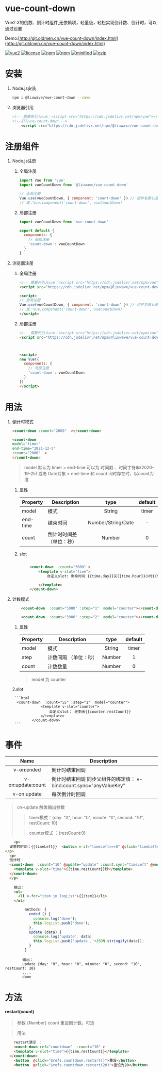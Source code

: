 # vue-count-down

Vue2.X的倒数、倒计时组件,无依赖项，轻量级，轻松实现倒计数、倒计时，可以通过设置


Demo:[http://git.oldmen.cn/vue-count-down/index.html](http://git.oldmen.cn/vue-count-down/index.html)


[![vue2](https://img.shields.io/badge/vue-2.x-brightgreen.svg)](https://vuejs.org/)
[![license](https://img.shields.io/github/license/mashape/apistatus.svg)](https://github.com/liuwave/vue-count-down)
[![npm](https://img.shields.io/npm/v/@liuwave/vue-count-down.svg)](https://www.npmjs.com/package/@liuwave/vue-count-down)
[![npm](https://img.shields.io/npm/dm/@liuwave/vue-count-down.svg)](https://npmcharts.com/compare/@liuwave/vue-count-down)
[![minified](https://badgen.net/bundlephobia/min/@liuwave/vue-count-down)](https://bundlephobia.com/result?p=@liuwave/vue-count-down)
[![gzip](https://badgen.net/bundlephobia/minzip/@liuwave/vue-count-down)](https://bundlephobia.com/result?p=@liuwave/vue-count-down)




# 安装

1. Node.js安装

    ```bash
    npm i @liuwave/vue-count-down --save
    ```
2. 浏览器引用

    ```html
    <!-- 需要先引入vue：<script src="https://cdn.jsdelivr.net/npm/vue"></script> -->
    <!--引入vue-count-down -->
        <script src="https://cdn.jsdelivr.net/npm/@liuwave/vue-count-down"></script>

    ```

# 注册组件
1. Node.js注册

    1. 全局注册

        ```javascript
        import Vue from 'vue'
        import vueCountDown from '@liuwave/vue-count-down'

        // 全局注册
        Vue.use(vueCountDown, { component: 'count-down' }) // 组件名默认是：vue-count-down
        // 或：Vue.component('count-down', vueCountDown)
        ```
    2. 局部注册

        ```javascript
        import vueCountDown from 'vue-count-down'

        export default {
          components: {
            // 局部注册
            'count-down': vueCountDown
          }
        }
        ```
2. 浏览器注册

    1. 全局注册

        ```html
        <!-- 需要先引入vue：<script src="https://cdn.jsdelivr.net/npm/vue"></script> -->
        <script src="https://cdn.jsdelivr.net/npm/@liuwave/vue-count-down"></script>

        <script>
        // 全局注册
        Vue.use(vueCountDown, { component: 'count-down' }) // 组件名默认是：vue-count-down
        // 或：Vue.component('count-down', vueCountDown)
        </script>
        ```
    2. 局部注册

        ```html
        <!-- 需要先引入vue：<script src="https://cdn.jsdelivr.net/npm/vue"></script> -->
        <script src="https://cdn.jsdelivr.net/npm/@liuwave/vue-count-down"></script>
        

        
        <script>
        new Vue({
          components: {
            // 局部注册
            'count-down': vueCountDown
          }
        })
        </script>
        ```
       
# 用法

1. 倒计时模式

    ```html
    <count-down :count="2000"  ></count-down>
    
    ```
    
    ```html
    <count-down 
    model="timer"
    end-time="2021-12-5"
    :count="2000"  >
    </count-down>
    ```
    > model 默认为 timer 
                                                                                                                                                                                                                >
    > end-time 可以为 时间戳 、时间字符串(2020-19-25) 或者 Date对象
                                                                                                                                                                                                                >
    > end-time 和 count 同时存在时，以count为准

   1. 属性
   
        | Property | Description                    |  type   | default |
        | -------- | ------------------------------ | :-----: | :-----: |
        | model    | 模式                            | String  |    timer    |
        | end-time | 结束时间                        | Number/String/Date  |    -    |
        | count    | 倒计时时间差（单位：秒）         | Number  |    0    |
    
   2. slot
   
    ```html
    
            <count-down  :count="3000" >
                <template v-slot="time">
                    自定义slot: 剩余时间 {{time.day}}天{{time.hour}}小时{{time.minute}}分{{time.second}}秒。。 总剩余秒数：{{time.restCount}}
    
                </template>
            </count-down>
     ```
2. 计数模式

    ```html
        <count-down  :count="5000" :step="1"  model="counter"></count-down>
    
        <count-down  :count="3000" :step="2"  model="counter"></count-down>
    
    ```
    
    1. 属性
    
        | Property      | Description                    |  type   | default |
        | ------------- | ------------------------------ | :-----: | :-----: |
        | model         | 模式                           | String  |    timer    |
        | step          | 计数间隔 （单位：秒）             | Number  |    1    |
        | count         | 计数数量         | Number  |    0    |
    
        > model 为 counter
    
    2.slot
    
        ```html
         <count-down  :count="55" :step="1"  model="counter">
                    <template v-slot="counter">
                        自定义slot： 还剩余{{counter.restCount}}
                    </template>
                </count-down>
        ```
        
# 事件

|  Name | Description                                          |
| :-----------: | ---------------------------------------------------- |
| v-on:ended   | 倒计时结束回调                                       |
| v-on:update:count| 倒计时结束回调  同步父组件的绑定值： v-bind:count.sync="anyValueKey"                                    |
| v-on:update  | 每次倒计时回调                                       |
    
> on-update 触发输出参数 
>> timer模式：{day: "0", hour: "0", minute: "0", second: "10", restCount: 10}
>
>> counter模式 ：{restCount:0}
>


``` html
    <p>
  设置的时间：{{timeLeft}}  <button v-if="timeLeft===0" @click="timeLeft=5;logList=[]">重设</button>
</p>
  <p>
  倒计时：
  <count-down  :count="10" @update="update" :count.sync="timeLeft" @ended="ended" >
    <template v-slot="time">{{time.restCount}}秒</template>
  </count-down>
  </p>
  
    输出：
    <ul>
      <li v-for="item in logList">{{item}}</li>
    </ul>

```
``` javascript
         methods: {
           ended () {
             console.log('done');
             this.logList.push('done');
           },
           update (data) {
             console.log('update', data)
             this.logList.push('update ,'+JSON.stringify(data));
           }
         }
```
```
        输出：
        update {day: "0", hour: "0", minute: "0", second: "10", restCount: 10}
        ....
        done
```

# 方法

#### restart(count)
> 参数 {Number} count 重设倒计数，可选

> 用法
  
```html
    restart演示 ：
    <count-down ref="countdown"  :count="10" >
    <template v-slot="time">{{time.restCount}}</template>
  </count-down>
    <button  @click="$refs.countdown.restart()">重设</button>
    <button  @click="$refs.countdown.restart(20)">重设为20</button>
```

